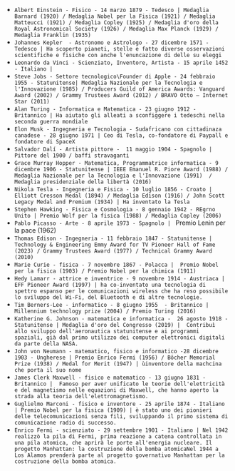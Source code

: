 - `Albert Einstein - Fisico - 14 marzo 1879 - Tedesco | Medaglia Barnard (1920) / Medaglia Nobel per la Fisica (1921) / Medaglia Matteucci (1921) / Medaglia Copley (1925) / Medaglia d'oro della Royal Astronomical Society (1926) / Medaglia Max Planck (1929) / Medaglia Franklin (1935)`
- `Johannes Kepler  - Astronomo e Astrologo - 27 dicembre 1571 - Tedesco | Ha scoperto pianeti, stelle e fatto diverse osservazioni scientifiche e fisiche con anche l'enuncazione di delle su eleggi`
- `Leonardo da Vinci - Scienziato, Inventore, Artista - 15 aprile 1452 - Italiano |`
- `Steve Jobs - Settore tecnologico\Founder di Apple - 24 febbraio 1955 - Statunitense| Medaglia Nazionale per la Tecnologia e l'Innovazione (1985) / Producers Guild of America Awards: Vanguard Award (2002) / Grammy Trustees Award (2012) / BRAVO Otto – Internet Star (2011)`
- `Alan Turing - Informatica e Matematica - 23 giugno 1912 - Britannico | Ha aiutato gli alleati a sconfiggere i tedeschi nella seconda guerra mondiale`
- `Elon Musk - Ingegneria e Tecnologia - Sudafricano con cittadinaza canadese - 28 giugno 1971 | Ceo di Tesla, co-fondatore di Paypall e fondatore di SpaceX`
- `Salvador Dalí - Artista pittore -  11 maggio 1904 - Spagnolo | Pittore del 1900 / baffi stravaganti`
- `Grace Murray Hopper - Matematica, Programmatrice informatica - 9 dicembre 1906 - Statunitense | IEEE Emanuel R. Piore Award (1988) / Medaglia Nazionale per la Tecnologia e l'Innovazione (1991)  / Medaglia presidenziale della libertà (2016)`
- `Nikola Tesla - Ingegneria e Fisica - 10 luglio 1856 - Croato | Elliott Cresson Medal (1894) / Medaglia Edison (1916) / John Scott Legacy Medal and Premium (1934) | Ha inventato la Tesla`
- `Stephen Hawking - Fisica e Cosmologia - 8 gennaio 1942 - REgrno Unito | Premio Wolf per la fisica (1988) / Medaglia Copley (2006)`
- `Pablo Picasso - Arte - 8 aprile 1973 - Spagnolo | ` Premio Lenin per la pace (1962)
- `Thomas Edison - Ingegneria - 11 febbraio 1847 - Statunitense | Technology & Engineering Emmy Award for TV Pioneer Hall of Fame (2023) / Grammy Trustees Award (1977) / Technical Grammy Award (2010)`
- `Marie Curie - fisica - 7 novembre 1867 - Polacca |  Premio Nobel per la fisica (1903) / Premio Nobel per la chimica (1911)`
- `Hedy Lamarr - attrice e inventrice - 9 novembre 1914 - Austriaca | EFF Pioneer Award (1997) | ha co-inventato una tecnologia di spettro espanso per le comunicazioni wireless che ha reso possibile lo sviluppo del Wi-Fi, del Bluetooth e di altre tecnologie.`
- `Tim Berners-Lee - informatico - 8 giugno 1955  - Britannico | Millennium technology prize (2004) / Premio Turing (2016)`
- `Katherine G. Johnson - matematica e informatica -  26 agosto 1918 - Statunitense | Medaglia d'oro del Congresso (2019) |  Contribuì allo sviluppo dell'aeronautica statunitense e ai programmi spaziali, già dal primo utilizzo dei computer elettronici digitali da parte della NASA.`
- `John von Neumann - matematico, fisico e informatico -28 dicembre 1903 - Ungherese | Premio Enrico Fermi (1956) / Bôcher Memorial Prize (1938) / Medal for Merit (1947) | ùinventore della machcina che porta il suo nome`
- `James Clerk Maxwell - fisico e matematico - 13 giugno 1831 - Britannico |  Famoso per aver unificato le teorie dell'elettricità e del magnetismo nelle equazioni di Maxwell, che hanno aperto la strada alla teoria dell'elettromagnetismo.`
- `Guglielmo Marconi - fisico e inventore - 25 aprile 1874 - Italiano | Premio Nobel per la fisica (1909) | è stato uno dei pionieri delle telecomunicazioni senza fili, sviluppando il primo sistema di comunicazione radio di successo.`
- `Enrico Fermi - scienziato - 29 settembre 1901 - Italiano | Nel 1942 realizzò la pila di Fermi, prima reazione a catena controllata in una pila atomica, che aprirà le porte all'energia nucleare. Il progetto Manhattan: la costruzione della bomba atomicaNel 1944 a Los Alamos prenderà parte al progetto governativo Manhattan per la costruzione della bomba atomica.`
